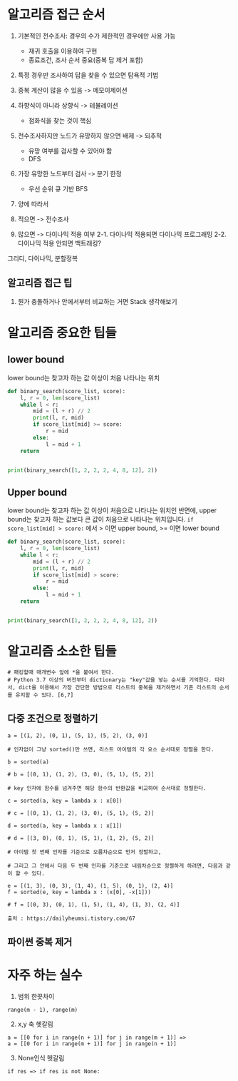 # 알고리즘 접근 순서

1. 기본적인 전수조사: 경우의 수가 제한적인 경우에만 사용 가능
   - 재귀 호출을 이용하여 구현
   - 종료조건, 조사 순서 중요(중복 답 제거 포함)
2. 특정 경우만 조사하여 답을 찾을 수 있으면 탐욕적 기법
3. 중복 계산이 많을 수 있음 -> 메모이제이션
4. 하향식이 아니라 상향식 -> 테뷸레이션
   - 점화식을 찾는 것이 핵심
5. 전수조사하지만 노드가 유망하지 않으면 배제 -> 되추적
   - 유망 여부를 검사할 수 있어야 함
   - DFS
6. 가장 유망한 노드부터 검사 -> 분기 한정

   - 우선 순위 큐 기반 BFS

7. 양에 따라서
8. 적으면 -> 전수조사
9. 많으면 -> 다이나믹 적용 여부
   2-1. 다이나믹 적용되면 다이나믹 프로그래밍
   2-2. 다이나믹 적용 안되면 백트래킹?

그리디, 다이나믹, 분할정복

## 알고리즘 접근 팁

1. 뭔가 충돌하거나 안에서부터 비교하는 거면 Stack 생각해보기

# 알고리즘 중요한 팁들

## lower bound

lower bound는 찾고자 하는 값 이상이 처음 나타나는 위치

```py
def binary_search(score_list, score):
    l, r = 0, len(score_list)
    while l < r:
        mid = (l + r) // 2
        print(l, r, mid)
        if score_list[mid] >= score:
            r = mid
        else:
            l = mid + 1
    return


print(binary_search([1, 2, 2, 2, 4, 8, 12], 2))
```

## Upper bound

lower bound는 찾고자 하는 값 이상이 처음으로 나타나는 위치인 반면에, upper bound는 찾고자 하는 값보다 큰 값이 처음으로 나타나는 위치입니다.
`if score_list[mid] > score:` 에서 > 이면 upper bound, >= 이면 lower bound

```py
def binary_search(score_list, score):
    l, r = 0, len(score_list)
    while l < r:
        mid = (l + r) // 2
        print(l, r, mid)
        if score_list[mid] > score:
            r = mid
        else:
            l = mid + 1
    return


print(binary_search([1, 2, 2, 2, 4, 8, 12], 2))
```

# 알고리즘 소소한 팁들

```
# 패킹할때 매개변수 앞에 *을 붙여서 한다.
# Python 3.7 이상의 버전부터 dictionary는 "key"값을 넣는 순서를 기억한다. 따라서, dict을 이용해서 가장 간단한 방법으로 리스트의 중복을 제거하면서 기존 리스트의 순서를 유지할 수 있다. [6,7]

```

## 다중 조건으로 정렬하기

```
a = [(1, 2), (0, 1), (5, 1), (5, 2), (3, 0)]

# 인자없이 그냥 sorted()만 쓰면, 리스트 아이템의 각 요소 순서대로 정렬을 한다.

b = sorted(a)

# b = [(0, 1), (1, 2), (3, 0), (5, 1), (5, 2)]

# key 인자에 함수를 넘겨주면 해당 함수의 반환값을 비교하여 순서대로 정렬한다.

c = sorted(a, key = lambda x : x[0])

# c = [(0, 1), (1, 2), (3, 0), (5, 1), (5, 2)]

d = sorted(a, key = lambda x : x[1])

# d = [(3, 0), (0, 1), (5, 1), (1, 2), (5, 2)]

# 아이템 첫 번째 인자를 기준으로 오름차순으로 먼저 정렬하고,

# 그리고 그 안에서 다음 두 번째 인자를 기준으로 내림차순으로 정렬하게 하려면, 다음과 같이 할 수 있다.

e = [(1, 3), (0, 3), (1, 4), (1, 5), (0, 1), (2, 4)]
f = sorted(e, key = lambda x : (x[0], -x[1]))

# f = [(0, 3), (0, 1), (1, 5), (1, 4), (1, 3), (2, 4)]

출처 : https://dailyheumsi.tistory.com/67
```

## 파이썬 중복 제거

# 자주 하는 실수

1. 범위 한끗차이

```
range(m - 1), range(m)
```

2. x,y 축 헷갈림

```
a = [[0 for i in range(n + 1)] for j in range(m + 1)] =>
a = [[0 for i in range(m + 1)] for j in range(n + 1)]
```

3. None인식 헷갈림

```
if res => if res is not None:
```

```

```
